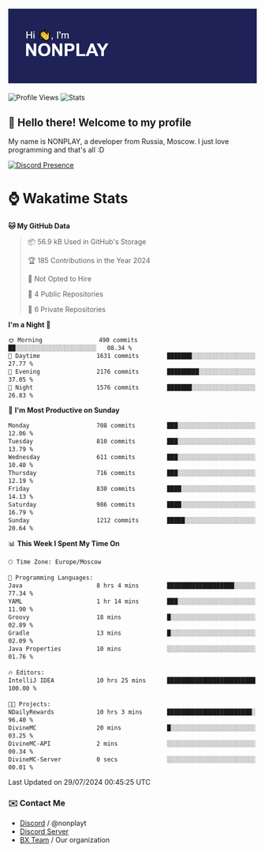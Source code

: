 ![Discord Presence](./header.png)
<br></br>
![Profile Views](https://komarev.com/ghpvc/?username=NONPLAYT&color=blue&style=for-the-badge)
![Stats](https://img.shields.io/badge/0%25-OPTIMIZED-orange?style=for-the-badge)


## :wave: Hello there! Welcome to my profile

My name is NONPLAY, a developer from Russia, Moscow. I just love programming and that's all :D

[![Discord Presence](https://lanyard.cnrad.dev/api/597087584090587177?showDisplayName=true)](https://discord.com/users/597087584090587177) 

# ⌚ Wakatime Stats

<!--START_SECTION:waka-->
**🐱 My GitHub Data** 

> 📦 56.9 kB Used in GitHub's Storage 
 > 
> 🏆 185 Contributions in the Year 2024
 > 
> 🚫 Not Opted to Hire
 > 
> 📜 4 Public Repositories 
 > 
> 🔑 6 Private Repositories 
 > 
**I'm a Night 🦉** 

```text
🌞 Morning                490 commits         ██░░░░░░░░░░░░░░░░░░░░░░░   08.34 % 
🌆 Daytime                1631 commits        ███████░░░░░░░░░░░░░░░░░░   27.77 % 
🌃 Evening                2176 commits        █████████░░░░░░░░░░░░░░░░   37.05 % 
🌙 Night                  1576 commits        ███████░░░░░░░░░░░░░░░░░░   26.83 % 
```
📅 **I'm Most Productive on Sunday** 

```text
Monday                   708 commits         ███░░░░░░░░░░░░░░░░░░░░░░   12.06 % 
Tuesday                  810 commits         ███░░░░░░░░░░░░░░░░░░░░░░   13.79 % 
Wednesday                611 commits         ███░░░░░░░░░░░░░░░░░░░░░░   10.40 % 
Thursday                 716 commits         ███░░░░░░░░░░░░░░░░░░░░░░   12.19 % 
Friday                   830 commits         ████░░░░░░░░░░░░░░░░░░░░░   14.13 % 
Saturday                 986 commits         ████░░░░░░░░░░░░░░░░░░░░░   16.79 % 
Sunday                   1212 commits        █████░░░░░░░░░░░░░░░░░░░░   20.64 % 
```


📊 **This Week I Spent My Time On** 

```text
🕑︎ Time Zone: Europe/Moscow

💬 Programming Languages: 
Java                     8 hrs 4 mins        ███████████████████░░░░░░   77.34 % 
YAML                     1 hr 14 mins        ███░░░░░░░░░░░░░░░░░░░░░░   11.90 % 
Groovy                   18 mins             █░░░░░░░░░░░░░░░░░░░░░░░░   02.89 % 
Gradle                   13 mins             █░░░░░░░░░░░░░░░░░░░░░░░░   02.09 % 
Java Properties          10 mins             ░░░░░░░░░░░░░░░░░░░░░░░░░   01.76 % 

🔥 Editors: 
IntelliJ IDEA            10 hrs 25 mins      █████████████████████████   100.00 % 

🐱‍💻 Projects: 
NDailyRewards            10 hrs 3 mins       ████████████████████████░   96.40 % 
DivineMC                 20 mins             █░░░░░░░░░░░░░░░░░░░░░░░░   03.25 % 
DivineMC-API             2 mins              ░░░░░░░░░░░░░░░░░░░░░░░░░   00.34 % 
DivineMC-Server          0 secs              ░░░░░░░░░░░░░░░░░░░░░░░░░   00.01 % 
```


 Last Updated on 29/07/2024 00:45:25 UTC
<!--END_SECTION:waka-->

### ✉️ Contact Me

- [Discord](https://discord.com/users/597087584090587177) / @nonplayt
- [Discord Server](https://discord.gg/p7cxhw7E2M)
- [BX Team](https://github.com/BX-Team) / Our organization
